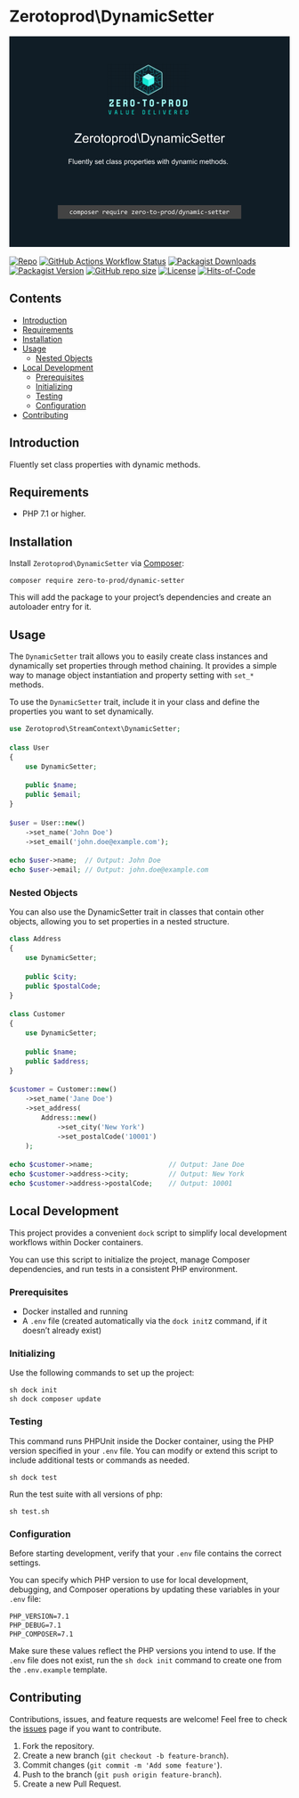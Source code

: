 # Zerotoprod\DynamicSetter

![](./art/logo.png)

[![Repo](https://img.shields.io/badge/github-gray?logo=github)](https://github.com/zero-to-prod/dynamic-setter)
[![GitHub Actions Workflow Status](https://img.shields.io/github/actions/workflow/status/zero-to-prod/dynamic-setter/test.yml?label=tests)](https://github.com/zero-to-prod/dynamic-setter/actions)
[![Packagist Downloads](https://img.shields.io/packagist/dt/zero-to-prod/dynamic-setter?color=blue)](https://packagist.org/packages/zero-to-prod/dynamic-setter/stats)
[![Packagist Version](https://img.shields.io/packagist/v/zero-to-prod/dynamic-setter?color=f28d1a)](https://packagist.org/packages/zero-to-prod/dynamic-setter)
[![GitHub repo size](https://img.shields.io/github/repo-size/zero-to-prod/dynamic-setter)](https://github.com/zero-to-prod/dynamic-setter)
[![License](https://img.shields.io/packagist/l/zero-to-prod/dynamic-setter?color=red)](https://github.com/zero-to-prod/dynamic-setter/blob/main/LICENSE.md)
[![Hits-of-Code](https://hitsofcode.com/github/zero-to-prod/dynamic-setter?branch=main)](https://hitsofcode.com/github/zero-to-prod/dynamic-setter/view?branch=main)

## Contents

- [Introduction](#introduction)
- [Requirements](#requirements)
- [Installation](#installation)
- [Usage](#usage)
    - [Nested Objects](#nested-objects)
- [Local Development](#local-development)
    - [Prerequisites](#prerequisites)
    - [Initializing](#initializing)
    - [Testing](#testing)
    - [Configuration](#configuration)
- [Contributing](#contributing)

## Introduction

Fluently set class properties with dynamic methods.

## Requirements

- PHP 7.1 or higher.

## Installation

Install `Zerotoprod\DynamicSetter` via [Composer](https://getcomposer.org/):

```shell
composer require zero-to-prod/dynamic-setter
```

This will add the package to your project’s dependencies and create an autoloader entry for it.

## Usage

The `DynamicSetter` trait allows you to easily create class instances and dynamically set properties through method chaining.
It provides a simple way to manage object instantiation and property setting with `set_*` methods.

To use the `DynamicSetter` trait, include it in your class and define the properties you want to set dynamically.

```php
use Zerotoprod\StreamContext\DynamicSetter;

class User
{
    use DynamicSetter;

    public $name;
    public $email;
}

$user = User::new()
    ->set_name('John Doe')
    ->set_email('john.doe@example.com');

echo $user->name;  // Output: John Doe
echo $user->email; // Output: john.doe@example.com
```

### Nested Objects

You can also use the DynamicSetter trait in classes that contain other objects, allowing you to set properties in a nested structure.

```php
class Address
{
    use DynamicSetter;

    public $city;
    public $postalCode;
}

class Customer
{
    use DynamicSetter;

    public $name;
    public $address;
}

$customer = Customer::new()
    ->set_name('Jane Doe')
    ->set_address(
        Address::new()
            ->set_city('New York')
            ->set_postalCode('10001')
    );

echo $customer->name;                   // Output: Jane Doe
echo $customer->address->city;          // Output: New York
echo $customer->address->postalCode;    // Output: 10001
```

## Local Development

This project provides a convenient `dock` script to simplify local development workflows within Docker containers.

You can use this script to initialize the project, manage Composer dependencies, and run tests in a consistent PHP environment.

### Prerequisites

- Docker installed and running
- A `.env` file (created automatically via the `dock init`z command, if it doesn’t already exist)

### Initializing

Use the following commands to set up the project:

```shell
sh dock init
sh dock composer update
```

### Testing

This command runs PHPUnit inside the Docker container, using the PHP version specified in your `.env` file.
You can modify or extend this script to include additional tests or commands as needed.

```shell
sh dock test
```

Run the test suite with all versions of php:

```shell
sh test.sh
```

### Configuration

Before starting development, verify that your `.env` file contains the correct settings.

You can specify which PHP version to use for local development, debugging, and Composer operations by updating these variables in your `.env` file:

```dotenv
PHP_VERSION=7.1
PHP_DEBUG=7.1
PHP_COMPOSER=7.1
```

Make sure these values reflect the PHP versions you intend to use.
If the `.env` file does not exist, run the `sh dock init` command to create one from the `.env.example` template.

## Contributing

Contributions, issues, and feature requests are welcome!
Feel free to check the [issues](https://github.com/zero-to-prod/dynamic-setter/issues) page if you want to contribute.

1. Fork the repository.
2. Create a new branch (`git checkout -b feature-branch`).
3. Commit changes (`git commit -m 'Add some feature'`).
4. Push to the branch (`git push origin feature-branch`).
5. Create a new Pull Request.
